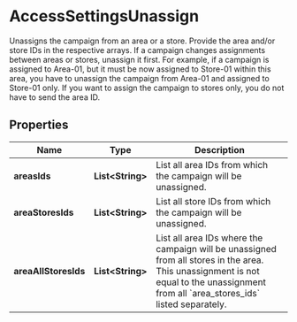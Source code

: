 

# AccessSettingsUnassign

Unassigns the campaign from an area or a store. Provide the area and/or store IDs in the respective arrays. If a campaign changes assignments between areas or stores, unassign it first. For example, if a campaign is assigned to Area-01, but it must be now assigned to Store-01 within this area, you have to unassign the campaign from Area-01 and assigned to Store-01 only.  If you want to assign the campaign to stores only, you do not have to send the area ID.

## Properties

| Name | Type | Description |
|------------ | ------------- | ------------- |
|**areasIds** | **List&lt;String&gt;** | List all area IDs from which the campaign will be unassigned. |
|**areaStoresIds** | **List&lt;String&gt;** | List all store IDs from which the campaign will be unassigned. |
|**areaAllStoresIds** | **List&lt;String&gt;** | List all area IDs where the campaign will be unassigned from all stores in the area. This unassignment is not equal to the unassignment from all &#x60;area_stores_ids&#x60; listed separately. |



